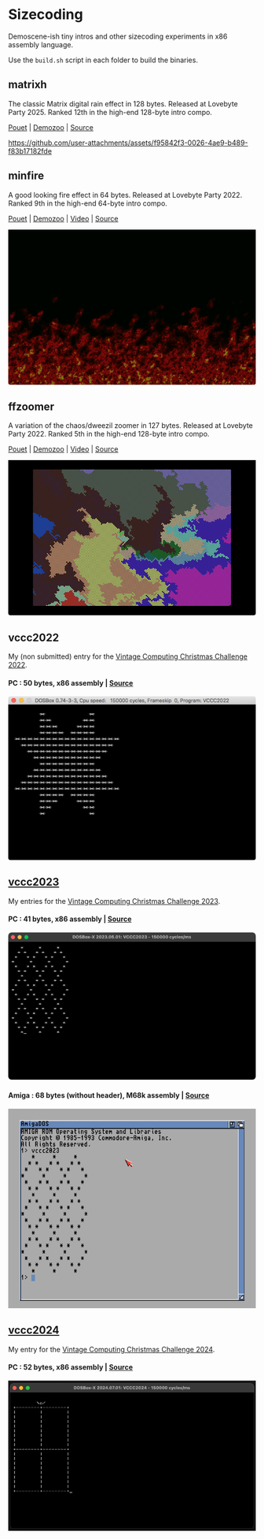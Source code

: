 # Sizecoding

Demoscene-ish tiny intros and other sizecoding experiments in x86 assembly language.

Use the `build.sh` script in each folder to build the binaries.

## matrixh

The classic Matrix digital rain effect in 128 bytes. Released at Lovebyte Party 2025. Ranked 12th in the high-end 128-byte intro compo.

[Pouet](https://www.pouet.net/prod.php?which=103653) | [Demozoo](https://demozoo.org/productions/367739/) | [Source](matrixh/v2.asm)

https://github.com/user-attachments/assets/f95842f3-0026-4ae9-b489-f83b17182fde

## minfire

A good looking fire effect in 64 bytes. Released at Lovebyte Party 2022. Ranked 9th in the high-end 64-byte intro compo.

[Pouet](https://www.pouet.net/prod.php?which=90974) | [Demozoo](https://demozoo.org/productions/305327/) | [Video](https://github.com/xeleh/sizecoding/raw/main/minfire/minfire.mp4) | [Source](https://github.com/xeleh/sizecoding/blob/main/minfire/minfire.asm)

![screenshot](https://github.com/xeleh/sizecoding/blob/main/minfire/minfire.png)

## ffzoomer

A variation of the chaos/dweezil zoomer in 127 bytes. Released at Lovebyte Party 2022. Ranked 5th in the high-end 128-byte intro compo.

[Pouet](https://www.pouet.net/prod.php?which=90976) | [Demozoo](https://demozoo.org/productions/305356/) | [Video](https://github.com/xeleh/sizecoding/raw/main/ffzoomer/ffzoomer.mp4) | [Source](https://github.com/xeleh/sizecoding/blob/main/ffzoomer/ffzoomer.asm)

![screenshot](https://github.com/xeleh/sizecoding/blob/main/ffzoomer/ffzoomer.png)

## vccc2022

My (non submitted) entry for the [Vintage Computing Christmas Challenge 2022](https://logiker.com/Vintage-Computing-Christmas-Challenge-2022).

#### PC : 50 bytes, x86 assembly | [Source](vccc2022/v7.asm)

![screenshot](vccc2022/screenshot.png)

## [vccc2023](vccc2023)

My entries for the [Vintage Computing Christmas Challenge 2023](https://logiker.com/Vintage-Computing-Christmas-Challenge-2023).

#### PC : 41 bytes, x86 assembly | [Source](vccc2023/x86/v5.asm)

![screenshot](vccc2023/x86/result.png)

#### Amiga : 68 bytes (without header), M68k assembly | [Source](vccc2023/amiga/v4.s)

![screenshot](vccc2023/amiga/result.png)

## [vccc2024](vccc2024)

My entry for the [Vintage Computing Christmas Challenge 2024](https://logiker.com/Vintage-Computing-Christmas-Challenge-2024).

#### PC : 52 bytes, x86 assembly | [Source](vccc2024/v5.asm)

![screenshot](vccc2024/result.png)
